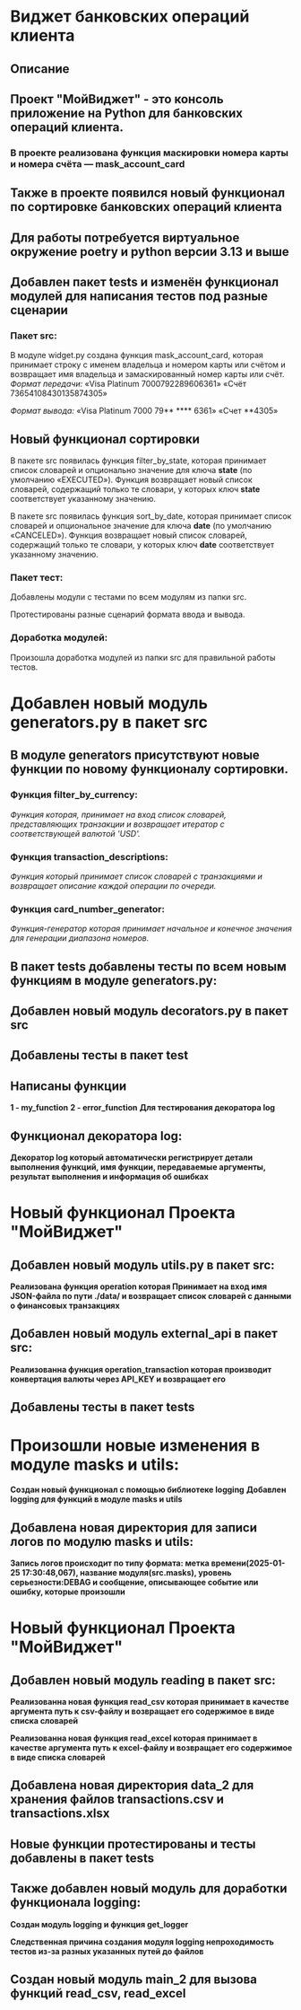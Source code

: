 # Виджет банковских операций клиента 
 
## Описание 

## Проект "МойВиджет" - это консоль приложение на Python для банковских операций клиента.

### В проекте реализована функция маскировки номера карты и номера счёта — mask_account_card

## Также в проекте появился новый функционал по сортировке банковских операций клиента 

## Для работы потребуется виртуальное окружение poetry и python версии 3.13 и выше

## Добавлен пакет tests и изменён функционал модулей для написания тестов под разные сценарии

### Пакет src:
В модуле widget.py создана функция mask_account_card, которая принимает строку с именем владельца и номером карты или счётом и возвращает имя владельца и замаскированный номер карты или счёт. 
*Формат передачи:* 
«Visa Platinum 7000792289606361» 
«Счёт 73654108430135874305»

*Формат вывода:* 
«Visa Platinum 7000 79** **** 6361» 
«Счет **4305»

## Новый функционал сортировки

В пакете src появилась функция filter_by_state, которая принимает список словарей и опционально значение для ключа **state** (по умолчанию «EXECUTED»). Функция возвращает новый список словарей, содержащий только те словари, у которых ключ **state** 
соответствует указанному значению.

В пакете src появилась функция sort_by_date, которая принимает список словарей и опциональное значение для ключа **date** (по умолчанию «CANCELED»). Функция возвращает новый список словарей, содержащий только те словари, у которых ключ **date**
соответствует указанному значению.

### Пакет тест:
Добавлены модули с тестами по всем модулям из папки src.

Протестированы разные сценарий формата ввода и вывода.

### Доработка модулей:

Произошла доработка модулей из папки src для правильной работы тестов.

# Добавлен новый модуль generators.py в пакет src 

## В модуле generators присутствуют новые функции по новому функционалу сортировки.

### Функция filter_by_currency:
*Функция которая, принимает на вход список словарей, представляющих транзакции и возвращает итератор с соответствующей валютой 'USD'.*

### Функция transaction_descriptions:
*Функция который принимает список словарей с транзакциями и возвращает описание каждой операции по очереди.*

### Функция card_number_generator:
*Функция-генератор которая принимает начальное и конечное значения для генерации диапазона номеров.*

## В пакет tests добавлены тесты по всем новым функциям в модуле generators.py:

## Добавлен новый модуль decorators.py в пакет src

## Добавлены тесты в пакет test

## Написаны функции 
**1 - my_function**
**2 - error_function**
**Для тестирования декоратора log**

## Функционал декоратора log:
**Декоратор log который автоматически регистрирует детали выполнения функций, 
    имя функции, передаваемые аргументы, 
    результат выполнения и информация об ошибках**

# Новый функционал Проекта "МойВиджет"


## Добавлен новый модуль utils.py в пакет src: 

**Реализована функция operation которая Принимает на вход имя JSON-файла по пути ./data/ и
возвращает список словарей с данными о финансовых транзакциях**

## Добавлен новый модуль external_api  в пакет src:

**Реализованна функция operation_transaction которая производит конвертация валюты через API_KEY и возвращает его**

## Добавлены тесты в пакет tests

# Произошли новые изменения в модуле masks и utils:
**Создан новый функционал с помощью библиотеке logging**
**Добавлен logging для функций в модуле masks и utils**

## Добавлена новая директория для записи логов по модулю masks и utils:
**Запись логов происходит по типу формата:
метка времени(2025-01-25 17:30:48,067), название модуля(src.masks), уровень серьезности:DEBAG и сообщение, описывающее событие или ошибку, которые произошли**

# Новый функционал Проекта "МойВиджет"

## Добавлен новый модуль reading в пакет src:

**Реализованна новая функция read_csv которая принимает в качестве аргумента путь к csv-файлу и возвращает его содержимое в виде списка словарей**

**Реализованна новая функция read_excel которая принимает в качестве аргумента путь к excel-файлу и возвращает его содержимое в виде списка словарей**

## Добавлена новая директория data_2 для хранения файлов transactions.csv и transactions.xlsx

## Новые функции протестированы и тесты добавлены в пакет tests

## Также добавлен новый модуль для доработки функционала logging:
**Создан модуль logging и функция get_logger**

**Следственная причина создания модуля logging непроходимость тестов из-за разных указанных путей до файлов**

## Создан новый модуль main_2 для вызова функций read_csv, read_excel




